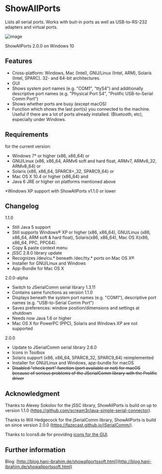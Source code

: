 ShowAllPorts
============

Lists all serial ports. Works with buit-in ports as well as USB-to-RS-232 adapters and virtual ports.

![image](http://blog.hani-ibrahim.de/wp-content/uploads/showallports_win10.png)

ShowAllPorts 2.0.0 on Windows 10

Features
--------

  * Cross-platform: Windows, Mac (Intel), GNU/Linux (Intel, ARM), Solaris (Intel, SPARC). 32- and 64-bit architectures.
  * GUI
  * Shows system port names (e.g. "COM1", "ttyS4") and additionally descriptive port names (e.g. "Physical Port S4", "Prolific USB-to-Serial Comm Port")
  * Shows whether ports are busy (except macOS)
  * Function which shows the last port(s) you connected to the machine. Useful if there are a lot of ports already installed. (Bluetooth, etc), especially under Windows.
  
Requirements
------------
for the current version:

  * Windows 7* or higher (x86, x86_64) or
  * GNU/Linux (x86, x86_64, ARMv6 soft and hard float, ARMv7, ARMv8_32, ARMv8_64) or
  * Solaris (x86, x86_64, SPARC8+_32, SPARC9_64) or
  * Mac OS X 10.4 or higher (x86_64) and
  * Java 6 JRE or higher on platforms mentioned above

*Windows XP support with ShowAllPorts v1.1.0 or lower

Changelog
---------

1.1.0

  * Still Java 5 support
  * Still supports Windows® XP or higher (x86, x86_64), GNU/Linux (x86, x86_64, ARM soft & hard float), Solaris(x86, x86_64), Mac OS X(x86, x86_64, PPC, PPC64).
  * Copy & paste context menu
  * jSSC 2.8.0 library update
  * Recognizes /dev/cu.* beneath /dec/tty.* ports on Mac OS X®
  * Installer for GNU/Linux and Windows
  * App-Bundle for Mac OS X

2.0.0-alpha

  * Switch to JSerialComm serial library 1.3.11
  * Contains same functions as version 1.1.0
  * Displays beneath the system port names (e.g. "COM1"), descriptive port names (e.g. "USB-to-Serial Comm Port")
  * Saves preferences: window position/dimensions and settings at shutdown
  * Needs now Java 1.6 or higher
  * Mac OS X for PowerPC (PPC), Solaris and Windows XP are not supported

2.0.0

  * Update to JSerialComm serial library 2.6.0
  * Icons in Toolbox
  * Solaris support (x86, x86_64, SPARC8_32, SPARC9_64) reimplemented
  * Installer for GNU/Linux and Windows, app-bundle for macOS
  * ~~Disabled "check port" function (port available or not) for macOS because of serious problems of the JSerialComm library with the Prolific driver~~

Acknowledgment
--------------

Thanks to Alexey Sokolov for the jSSC library, ShowAllPorts is build on up to version 1.1.0 (https://github.com/scream3r/java-simple-serial-connector).

Thanks to Will Hedgecock for the jSerialComm library, ShowAllPorts is build on since version 2.0.0 (https://fazecast.github.io/jSerialComm/).

Thanks to Icons8.de for providing [icons for the GUI](https://icons8.de/icon/pack/user-interface/windows).


Further information
-------------------

Blog: [http://blog.hani-ibrahim.de/showallportssoft.html](http://blog.hani-ibrahim.de/showallportssoft.html)
